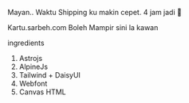 Mayan.. Waktu Shipping ku makin cepet. 4 jam jadi 💪

Kartu.sarbeh.com 
Boleh Mampir sini la kawan

ingredients 
1. Astrojs 
2. AlpineJs 
3. Tailwind + DaisyUI 
4. Webfont 
5. Canvas HTML
